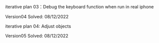 
iterative plan 03：Debug the keyboard function when run in real iphone

Version04 Solved: 08/12/2022

iterative plan 04: Adjust objects

Version05 Solved: 08/12/2022
